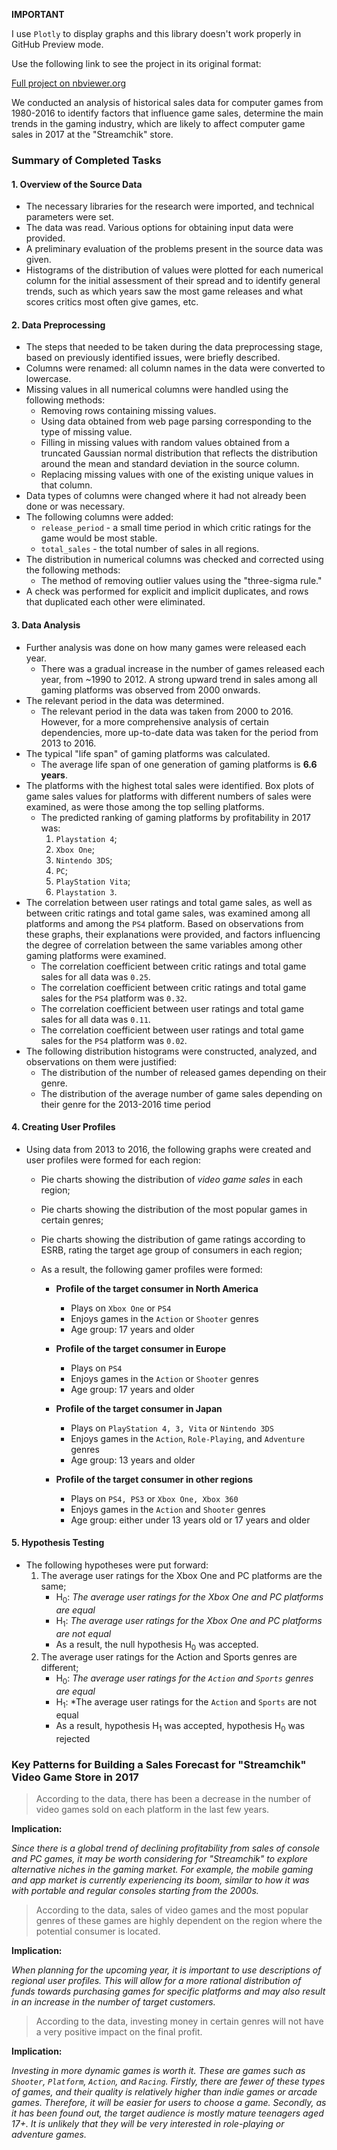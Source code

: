 <b>IMPORTANT</b>
<p>I use <code>Plotly</code> to display graphs and this library doesn't work properly in GitHub Preview mode.</p>

Use the following link to see the project in its original format:

[Full project on nbviewer.org](https://nbviewer.org/github/gndvrn/data-science-projects/blob/main/Analysis-of-computer-games-sales-data/The-research-of-computer-games-sales-data.ipynb)

<p>We conducted an analysis of historical sales data for computer games from 1980-2016 to identify factors that influence game sales, determine the main trends in the gaming industry, which are likely to affect computer game sales in 2017 at the "Streamchik" store.</p><h3>Summary of Completed Tasks</h3><h4>1. Overview of the Source Data</h4><ul><li>The necessary libraries for the research were imported, and technical parameters were set.</li><li>The data was read. Various options for obtaining input data were provided.</li><li>A preliminary evaluation of the problems present in the source data was given.</li><li>Histograms of the distribution of values were plotted for each numerical column for the initial assessment of their spread and to identify general trends, such as which years saw the most game releases and what scores critics most often give games, etc.</li></ul><h4>2. Data Preprocessing</h4><ul><li>The steps that needed to be taken during the data preprocessing stage, based on previously identified issues, were briefly described.</li><li>Columns were renamed: all column names in the data were converted to lowercase.</li><li>Missing values in all numerical columns were handled using the following methods:<ul><li>Removing rows containing missing values.</li><li>Using data obtained from web page parsing corresponding to the type of missing value.</li><li>Filling in missing values with random values obtained from a truncated Gaussian normal distribution that reflects the distribution around the mean and standard deviation in the source column.</li><li>Replacing missing values with one of the existing unique values in that column.</li></ul></li><li>Data types of columns were changed where it had not already been done or was necessary.</li><li>The following columns were added:<ul><li><code>release_period</code> - a small time period in which critic ratings for the game would be most stable.</li><li><code>total_sales</code> - the total number of sales in all regions.</li></ul></li><li>The distribution in numerical columns was checked and corrected using the following methods:<ul><li>The method of removing outlier values using the "three-sigma rule."</li></ul></li><li>A check was performed for explicit and implicit duplicates, and rows that duplicated each other were eliminated.</li></ul><h4>3. Data Analysis</h4><ul><li>Further analysis was done on how many games were released each year.<ul><li>There was a gradual increase in the number of games released each year, from ~1990 to 2012. A strong upward trend in sales among all gaming platforms was observed from 2000 onwards.</li></ul></li><li>The relevant period in the data was determined.<ul><li>The relevant period in the data was taken from 2000 to 2016. However, for a more comprehensive analysis of certain dependencies, more up-to-date data was taken for the period from 2013 to 2016.</li></ul></li><li>The typical "life span" of gaming platforms was calculated.<ul><li>The average life span of one generation of gaming platforms is <strong>6.6 years</strong>.</li></ul></li><li>The platforms with the highest total sales were identified. Box plots of game sales values for platforms with different numbers of sales were examined, as were those among the top selling platforms.<ul><li>The predicted ranking of gaming platforms by profitability in 2017 was:<ol><li><code>Playstation 4</code>;</li><li><code>Xbox One</code>;</li><li><code>Nintendo 3DS</code>;</li><li><code>PC</code>;</li><li><code>PlayStation Vita</code>;</li><li><code>Playstation 3</code>.</li></ol></li></ul></li><li>The correlation between user ratings and total game sales, as well as between critic ratings and total game sales, was examined among all platforms and among the <code>PS4</code> platform. Based on observations from these graphs, their explanations were provided, and factors influencing the degree of correlation between the same variables among other gaming platforms were examined.<ul><li>The correlation coefficient between critic ratings and total game sales for all data was <code>0.25</code>.</li><li>The correlation coefficient between critic ratings and total game sales for the <code>PS4</code> platform was <code>0.32</code>.</li><li>The correlation coefficient between user ratings and total game sales for all data was <code>0.11</code>.</li><li>The correlation coefficient between user ratings and total game sales for the <code>PS4</code> platform was <code>0.02</code>.</li></ul></li><li>The following distribution histograms were constructed, analyzed, and observations on them were justified:<ul><li>The distribution of the number of released games depending on their genre.</li><li>The distribution of the average number of game sales depending on their genre for the 2013-2016 time period</li></ul></li></ul><h4>4. Creating User Profiles</h4><ul><li>Using data from 2013 to 2016, the following graphs were created and user profiles were formed for each region:<ul><li><p>Pie charts showing the distribution of <em>video game sales</em> in each region;</p></li><li><p>Pie charts showing the distribution of the most popular games in certain genres;</p></li><li><p>Pie charts showing the distribution of game ratings according to ESRB, rating the target age group of consumers in each region;</p></li></ul><ul><li><p>As a result, the following gamer profiles were formed:</p><ul><li><p><strong>Profile of the target consumer in North America</strong></p><ul><li>Plays on <code>Xbox One</code> or <code>PS4</code></li><li>Enjoys games in the <code>Action</code> or <code>Shooter</code> genres</li><li>Age group: 17 years and older</li></ul></li><li><p><strong>Profile of the target consumer in Europe</strong></p><ul><li>Plays on <code>PS4</code></li><li>Enjoys games in the <code>Action</code> or <code>Shooter</code> genres</li><li>Age group: 17 years and older</li></ul></li><li><p><strong>Profile of the target consumer in Japan</strong></p><ul><li>Plays on <code>PlayStation 4, 3, Vita</code> or <code>Nintendo 3DS</code></li><li>Enjoys games in the <code>Action</code>, <code>Role-Playing</code>, and <code>Adventure</code> genres</li><li>Age group: 13 years and older</li></ul></li><li><p><strong>Profile of the target consumer in other regions</strong></p><ul><li>Plays on <code>PS4, PS3</code> or <code>Xbox One, Xbox 360</code></li><li>Enjoys games in the <code>Action</code> and <code>Shooter</code> genres</li><li>Age group: either under 13 years old or 17 years and older</li></ul></li></ul></li></ul></li></ul><h4>5. Hypothesis Testing</h4><ul><li>The following hypotheses were put forward:<ol><li>The average user ratings for the Xbox One and PC platforms are the same;<ul><li>H<sub>0</sub>: <em>The average user ratings for the Xbox One and PC platforms are equal</em></li><li>H<sub>1</sub>: <em>The average user ratings for the Xbox One and PC platforms are not equal</em></li></ul><ul><li>As a result, the null hypothesis H<sub>0</sub> was accepted.</li></ul></li><li>The average user ratings for the Action and Sports genres are different;<ul><li>H<sub>0</sub>: <em>The average user ratings for the <code>Action</code> and <code>Sports</code> genres are equal</em></li><li>H<sub>1</sub>: *The average user ratings for the <code>Action</code> and <code>Sports</code> are not equal</li><li>As a result, hypothesis H<sub>1</sub> was accepted, hypothesis H<sub>0</sub> was rejected</li></ul></li></ol></li></ul><h3>Key Patterns for Building a Sales Forecast for "Streamchik" Video Game Store in 2017</h3><blockquote><p>According to the data, there has been a decrease in the number of video games sold on each platform in the last few years.</p></blockquote><p><strong>Implication:</strong></p><p><em>Since there is a global trend of declining profitability from sales of console and PC games, it may be worth considering for "Streamchik" to explore alternative niches in the gaming market. For example, the mobile gaming and app market is currently experiencing its boom, similar to how it was with portable and regular consoles starting from the 2000s.</em></p><blockquote><p>According to the data, sales of video games and the most popular genres of these games are highly dependent on the region where the potential consumer is located.</p></blockquote><p><strong>Implication:</strong></p><p><em>When planning for the upcoming year, it is important to use descriptions of regional user profiles. This will allow for a more rational distribution of funds towards purchasing games for specific platforms and may also result in an increase in the number of target customers.</em></p><blockquote><p>According to the data, investing money in certain genres will not have a very positive impact on the final profit.</p></blockquote><p><strong>Implication:</strong></p><p><em>Investing in more dynamic games is worth it. These are games such as <code>Shooter</code>, <code>Platform</code>, <code>Action</code>, and <code>Racing</code>. Firstly, there are fewer of these types of games, and their quality is relatively higher than indie games or arcade games. Therefore, it will be easier for users to choose a game. Secondly, as it has been found out, the target audience is mostly mature teenagers aged 17+. It is unlikely that they will be very interested in role-playing or adventure games.</em></p>

</div>
